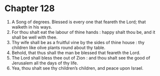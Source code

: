 # Chapter 128

1. A Song of degrees. Blessed is every one that feareth the Lord; that walketh in his ways.
2. For thou shalt eat the labour of thine hands : happy shalt thou be, and it shall be well with thee.
3. Thy wife shall be as a fruitful vine by the sides of thine house : thy children like olive plants round about thy table.
4. Behold, that thus shall the man be blessed that feareth the Lord.
5. The Lord shall bless thee out of Zion : and thou shalt see the good of Jerusalem all the days of thy life.
6. Yea, thou shalt see thy children’s children, and peace upon Israel.

